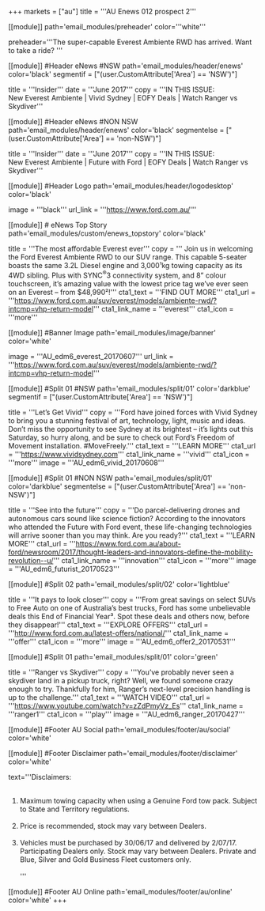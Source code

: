 +++
markets = ["au"]
title = '''AU Enews 012 prospect 2'''

[[module]]
path='email_modules/preheader'
color='''white'''

   preheader='''The super-capable Everest Ambiente RWD has arrived. Want to take a ride? '''

[[module]] #Header eNews #NSW
path='email_modules/header/enews'
color='black'
segmentif = ["(user.CustomAttribute['Area'] == 'NSW')"]

  title = '''Insider'''
  date = '''June 2017'''
  copy = '''IN THIS ISSUE:<br />New Everest Ambiente | Vivid Sydney | EOFY Deals | Watch Ranger vs Skydiver'''

  [[module]] #Header eNews #NON NSW
path='email_modules/header/enews'
color='black'
segmentelse = ["(user.CustomAttribute['Area'] == 'non-NSW')"]

  title = '''Insider'''
  date = '''June 2017'''
  copy = '''IN THIS ISSUE:<br />New Everest Ambiente | Future with Ford | EOFY Deals | Watch Ranger vs Skydiver'''

[[module]] #Header Logo
path='email_modules/header/logodesktop'
color='black'

  image = '''black'''
  url_link = '''https://www.ford.com.au/'''

[[module]] # eNews Top Story
path='email_modules/custom/enews_topstory'
color='black'

  title = '''The most affordable Everest ever'''
	copy = ''' Join us in welcoming the Ford Everest Ambiente RWD to our SUV range. This capable 5-seater boasts the same 3.2L Diesel engine and 3,000&#185;kg towing capacity as its 4WD sibling. Plus with SYNC<sup>®</sup>3 connectivity system, and 8” colour touchscreen, it’s amazing value with the lowest price tag we’ve ever seen on an Everest – from $48,990&#178;!'''
  cta1_text = '''FIND OUT MORE'''
  cta1_url = '''https://www.ford.com.au/suv/everest/models/ambiente-rwd/?intcmp=vhp-return-model'''
  cta1_link_name = '''everest'''
  cta1_icon = '''more'''


  [[module]] #Banner Image
path='email_modules/image/banner'
color='white'

  image = '''AU_edm6_everest_20170607'''
  url_link = '''https://www.ford.com.au/suv/everest/models/ambiente-rwd/?intcmp=vhp-return-model'''


[[module]] #Split 01 #NSW
path='email_modules/split/01'
color='darkblue'
segmentif = ["(user.CustomAttribute['Area'] == 'NSW')"]

  title = '''Let’s Get Vivid'''
  copy = '''Ford have joined forces with Vivid Sydney to bring you a stunning festival of art, technology, light, music and ideas. Don’t miss the opportunity to see Sydney at its brightest – it’s lights out this Saturday, so hurry along, and be sure to check out Ford’s Freedom of Movement installation. #MoveFreely.'''
  cta1_text = '''LEARN MORE'''
  cta1_url = '''https://www.vividsydney.com'''
  cta1_link_name = '''vivid'''
  cta1_icon = '''more'''
  image = '''AU_edm6_vivid_20170608'''

  [[module]] #Split 01 #NON NSW
path='email_modules/split/01'
color='darkblue'
segmentelse = ["(user.CustomAttribute['Area'] == 'non-NSW')"]

 title = '''See into the future'''
  copy = '''Do parcel-delivering drones and autonomous cars sound like science fiction? According to the innovators who attended the Future with Ford event, these life-changing technologies will arrive sooner than you may think. Are you ready?'''
  cta1_text = '''LEARN MORE'''
  cta1_url = '''https://www.ford.com.au/about-ford/newsroom/2017/thought-leaders-and-innovators-define-the-mobility-revolution--u/'''
  cta1_link_name = '''innovation'''
  cta1_icon = '''more'''
  image = '''AU_edm6_futurist_20170523'''


  [[module]] #Split 02
path='email_modules/split/02'
color='lightblue'

  title = '''It pays to look closer'''
  copy = '''From great savings on select SUVs to Free Auto on one of Australia’s best trucks, Ford has some unbelievable deals this End of Financial Year&#179;. Spot these deals and others now, before they disappear!'''
  cta1_text = '''EXPLORE OFFERS'''
  cta1_url = '''http://www.ford.com.au/latest-offers/national/'''
  cta1_link_name = '''offer'''
  cta1_icon = '''more'''
  image = '''AU_edm6_offer2_20170531'''


  [[module]] #Split 01
path='email_modules/split/01'
color='green'

  title = '''Ranger vs Skydiver'''
  copy = '''You’ve probably never seen a skydiver land in a pickup truck, right? Well, we found someone crazy enough to try. Thankfully for him, Ranger’s next-level precision handling is up to the challenge.'''
  cta1_text = '''WATCH VIDEO'''
  cta1_url = '''https://www.youtube.com/watch?v=zZdPmyVz_Es'''
  cta1_link_name = '''ranger1'''
  cta1_icon = '''play'''
  image = '''AU_edm6_ranger_20170427'''


[[module]] #Footer AU Social
path='email_modules/footer/au/social'
color='white'

 [[module]] #Footer Disclaimer
path='email_modules/footer/disclaimer'
color='white'

text='''Disclaimers:<br /><br />
  1. Maximum towing capacity when using a Genuine Ford tow pack. Subject to State and Territory regulations.<br /><br />
  2. Price is recommended, stock may vary between Dealers.<br /><br />
  3. Vehicles must be purchased by 30/06/17 and delivered by 2/07/17. Participating Dealers only. Stock may vary between Dealers. Private and Blue, Silver and Gold Business Fleet customers only.<br /><br />'''

[[module]] #Footer AU Online
path='email_modules/footer/au/online'
color='white'
+++
